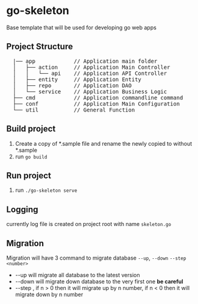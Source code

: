 # go-skeleton

Base template that will be used for developing go web apps

## Project Structure

<pre>
  |── app            // Application main folder
  │   ├── action     // Application Main Controller
  │   │   └── api    // Application API Controller
  │   ├── entity     // Application Entity
  │   ├── repo       // Application DAO
  │   └── service    // Application Business Logic
  ├── cmd            // Application commandline command
  ├── conf           // Application Main Configuration
  └── util           // General Function
</pre>

## Build project

1. Create a copy of *.sample file and rename the newly copied to without *.sample
2. run `go build`

## Run project

1. run `./go-skeleton serve`

## Logging

currently log file is created on project root with name `skeleton.go`

## Migration 

Migration will have 3 command to migrate database `--up`, `--down` `--step <number>`
* --up will migrate all database to the latest version
* --down will migrate down database to the very first one **be careful**
* --step <n>, if n > 0 then it will migrate up by n number, if n < 0 then it will migrate down by n number
